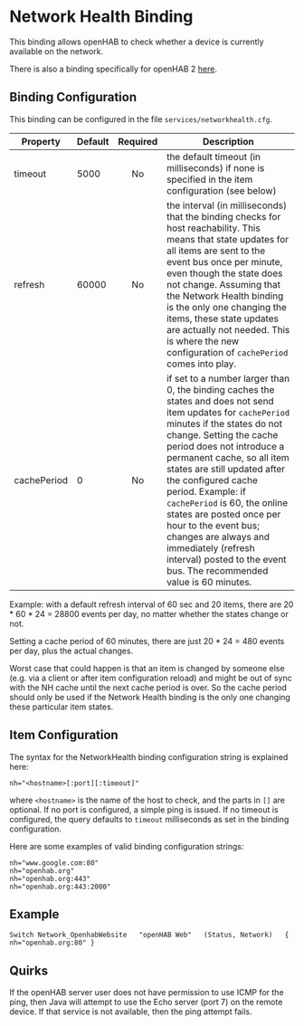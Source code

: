 # Network Health Binding

This binding allows openHAB to check whether a device is currently available on the network.

There is also a binding specifically for openHAB 2 [here](https://www.openhab.org/addons/bindings/network/).

## Binding Configuration

This binding can be configured in the file `services/networkhealth.cfg`.

| Property | Default | Required | Description |
|----------|---------|:--------:|-------------|
| timeout  | 5000    |    No    | the default timeout (in milliseconds) if none is specified in the item configuration (see below) |
| refresh  | 60000   |    No    | the interval (in milliseconds) that the binding checks for host reachability. This means that state updates for all items are sent to the event bus once per minute, even though the state does not change.  Assuming that the Network Health binding is the only one changing the items, these state updates are actually not needed.  This is where the new configuration of `cachePeriod` comes into play. |
| cachePeriod | 0    |    No    | if set to a number larger than 0, the binding caches the states and does not send item updates for `cachePeriod` minutes if the states do not change.  Setting the cache period does not introduce a permanent cache, so all item states are still updated after the configured cache period. Example: if `cachePeriod` is 60, the online states are posted once per hour to the event bus; changes are always and immediately (refresh interval) posted to the event bus.  The recommended value is 60 minutes. |

Example: with a default refresh interval of 60 sec and 20 items, there are 20 * 60 * 24 = 28800 events per day, no matter whether the states change or not.

Setting a cache period of 60 minutes, there are just 20 * 24 = 480 events per day, plus the actual changes.

Worst case that could happen is that an item is changed by someone else (e.g. via a client or after item configuration reload) and might be out of sync with the NH cache until the next cache period is over. So the cache period should only be used if the Network Health binding is the only one changing these particular item states.

## Item Configuration

The syntax for the NetworkHealth binding configuration string is explained here:

```
nh="<hostname>[:port][:timeout]"
```

where `<hostname>` is the name of the host to check, and the parts in `[]` are optional. If no port is configured, a simple ping is issued. If no timeout is configured, the query defaults to `timeout` milliseconds as set in the binding configuration.

Here are some examples of valid binding configuration strings:

```
nh="www.google.com:80"
nh="openhab.org"
nh="openhab.org:443"
nh="openhab.org:443:2000"
```

## Example

```
Switch Network_OpenhabWebsite   "openHAB Web"   (Status, Network)   { nh="openhab.org:80" }
```

## Quirks

If the openHAB server user does not have permission to use ICMP for the ping, then Java will attempt to use the Echo server (port 7) on the remote device. If that service is not available, then the ping attempt fails.
